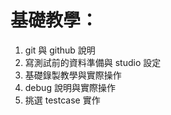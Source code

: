 # 基礎教學：
1. git 與 github 說明
2. 寫測試前的資料準備與 studio 設定
3. 基礎錄製教學與實際操作
4. debug 說明與實際操作
5. 挑選 testcase 實作
